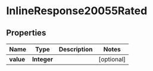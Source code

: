 
# InlineResponse20055Rated

## Properties
Name | Type | Description | Notes
------------ | ------------- | ------------- | -------------
**value** | **Integer** |  |  [optional]



